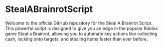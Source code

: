 # StealABrainrotScript
Welcome to the official GitHub repository for the Steal A Brainrot Script. This powerful script is designed to give you an edge in the popular Roblox game Steal a Brainrot, allowing you to automate key actions like collecting cash, locking onto targets, and stealing items faster than ever before.
